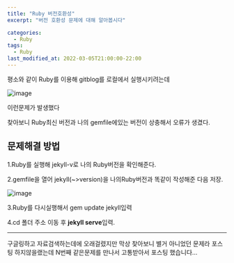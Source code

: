 ```yaml
---
title: "Ruby 버전호환성"
excerpt: "버전 호환성 문제에 대해 알아봅시다"

categories:
  - Ruby
tags:
  - Ruby
last_modified_at: 2022-03-05T21:00:00-22:00
---
```


평소와 같이 Ruby를 이용해 gitblog를 로컬에서 실행시키려는데

![image](https://user-images.githubusercontent.com/49021626/156886204-de09fbcd-ee1f-4ac7-b043-3ec67a25d05b.png)

이런문제가 발생했다

찾아보니 Ruby최신 버전과 나의 gemfile에있는 버전이 상충해서 오류가 생겼다.

## 문제해결 방법

1.Ruby를 실행해 jekyll-v로 나의 Ruby버전을 확인해준다.

2.gemfile을 열어 jekyll(~>version)을 나의Ruby버전과 똑같이 작성해준 다음 저장.

![image](https://user-images.githubusercontent.com/49021626/156886380-2692f48f-fb5a-4a3c-b256-0c9eaa5775f6.png)

3.Ruby를 다시실행해서 gem update jekyll입력

4.cd 폴더 주소 이동 후 <strong>jekyll serve</strong>입력.

---

구글링하고 자료검색하는데에 오래걸렸지만 막상 찾아보니 별거 아니었던 문제라 포스팅 하지않을랬는데 N번째 같은문제를 만나서 고통받아서 포스팅 했습니다...
